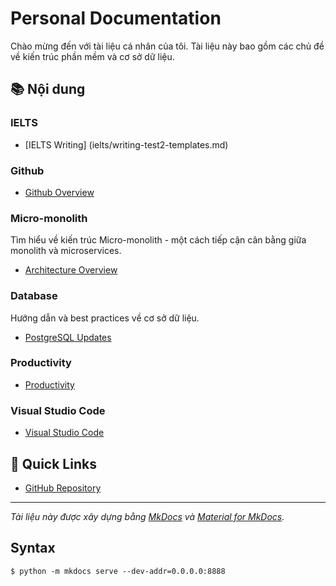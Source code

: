 # Personal Documentation

Chào mừng đến với tài liệu cá nhân của tôi. Tài liệu này bao gồm các chủ đề về kiến trúc phần mềm và cơ sở dữ liệu.

## 📚 Nội dung

### IELTS

- [IELTS Writing] (ielts/writing-test2-templates.md)

### Github

- [Github Overview](github/github.md)

### Micro-monolith

Tìm hiểu về kiến trúc Micro-monolith - một cách tiếp cận cân bằng giữa monolith và microservices.

- [Architecture Overview](micro-monolith/architecture.md)

### Database

Hướng dẫn và best practices về cơ sở dữ liệu.

- [PostgreSQL Updates](database/update-postgresql.md)

### Productivity

- [Productivity](productivity/document-summary.md)

### Visual Studio Code

- [Visual Studio Code](vscode/vscode-setup.md)

## 🚀 Quick Links

- [GitHub Repository](https://github.com/ricardotran92/docs)

---

*Tài liệu này được xây dựng bằng [MkDocs](https://www.mkdocs.org/) và [Material for MkDocs](https://squidfunk.github.io/mkdocs-material/).*


## Syntax
```
$ python -m mkdocs serve --dev-addr=0.0.0.0:8888
```

